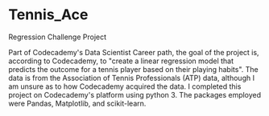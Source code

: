 # Tennis_Ace
Regression Challenge Project 

Part of Codecademy's Data Scientist Career path, the goal of the project is, according to Codecademy, to "create a linear regression model that predicts the outcome for a tennis player based on their playing habits". The data is from the Association of Tennis Professionals (ATP) data, although I am unsure as to how Codecademy acquired the data. I completed this project on Codecademy's platform using python 3. The packages employed were Pandas, Matplotlib, and scikit-learn. 
